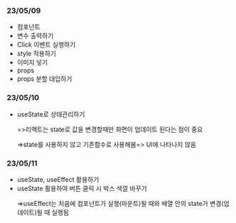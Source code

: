 <h3>23/05/09</h3>
<ul>
<li>컴포넌트</li>
<li>변수 출력하기</li>
<li>Click 이벤트 실행하기</li>
<li>style 적용하기</li>
<li>이미지 넣기</li>
<li>props</li>
<li>props 분할 대입하기</li>
</ul>
<h3>23/05/10</h3>
<ul>
<li>useState로 상태관리하기</li>
  <p>=>리액트는 state로 값을 변경할때만 화면이 업데이트 된다는 점이 중요</p>
  <p>=>state를 사용하지 않고 기존함수로 사용해봄=> UI에 나타나지 않음</p>
</ul>
<h3>23/05/11</h3>
<ul>
<li>useState, useEffect 활용하기</li>
<li>useState 활용하여 버튼 클릭 시 박스 색깔 바꾸기</li>
  <p>=>useEffect는 처음에 컴포넌트가 실행(마운트)될 때와 배열 안의 state가 변경(업데이트)될 때 실행됨</p>
</ul>
